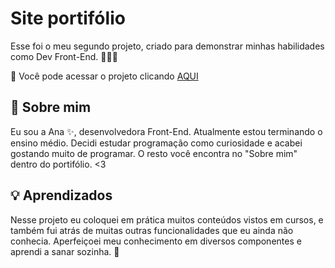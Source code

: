 
# Site portifólio

Esse foi o meu segundo projeto, criado para demonstrar minhas habilidades como Dev Front-End. 👩‍💻🧠

📌  Você pode acessar o projeto clicando <a href= "anarodrigues.vercel.app"> AQUI </a>

## 🚀 Sobre mim
Eu sou a Ana ✨​, desenvolvedora Front-End. Atualmente estou terminando o ensino médio. Decidi estudar programação como curiosidade e acabei gostando muito de programar. O resto você encontra no "Sobre mim" dentro do portifólio. <3


## 💡 Aprendizados

Nesse projeto eu coloquei em prática muitos conteúdos vistos em cursos, e também fui atrás de muitas outras funcionalidades que eu ainda não conhecia. Aperfeiçoei meu conhecimento em diversos componentes e aprendi a sanar sozinha. 👸

